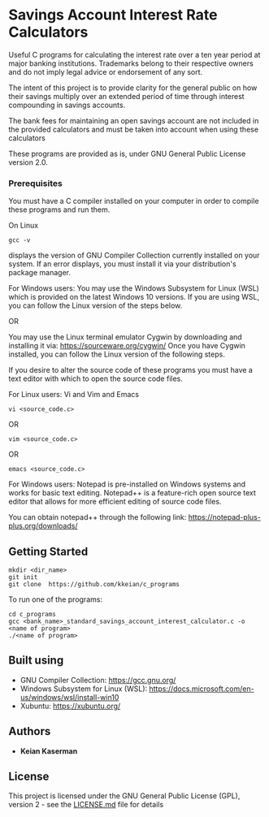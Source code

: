 # Savings Account Interest Rate Calculators

Useful C programs for calculating the interest rate over a ten year period at major banking institutions.
Trademarks belong to their respective owners and do not imply legal advice or endorsement of any sort.

The intent of this project is to provide clarity for the general public on how their savings multiply over
an extended period of time through interest compounding in savings accounts.

The bank fees for maintaining an open savings account are not included in the provided calculators
and must be taken into account when using these calculators

These programs are provided as is, under GNU General Public License version 2.0.

### Prerequisites

You must have a C compiler installed on your computer in order to compile these programs and run them.

On Linux
```
gcc -v
```
displays the version of GNU Compiler Collection currently installed on your system.
If an error displays, you must install it via your distribution's package manager.

For Windows users:
You may use the Windows Subsystem for Linux (WSL) which is provided on the latest Windows 10 versions.
If you are using WSL, you can follow the Linux version of the steps below.

OR

You may use the Linux terminal emulator Cygwin by downloading and installing it
via: https://sourceware.org/cygwin/
Once you have Cygwin installed, you can follow the Linux version of the following steps.

If you desire to alter the source code of these programs you must have a text editor with which to open
the source code files.

For Linux users:
Vi and Vim  and Emacs

```
vi <source_code.c>
```
OR
```
vim <source_code.c>
```
OR
```
emacs <source_code.c>
```

For Windows users:
Notepad is pre-installed on Windows systems and works for basic text editing.
Notepad++ is a feature-rich open source text editor that allows for more efficient editing of source code files.

You can obtain notepad++ through the following link: https://notepad-plus-plus.org/downloads/

## Getting Started

```
mkdir <dir_name>
git init
git clone  https://github.com/kkeian/c_programs
```

To run one of the programs:
```
cd c_programs
gcc <bank_name>_standard_savings_account_interest_calculator.c -o <name of program>
./<name of program>
```


## Built using

* GNU Compiler Collection: https://gcc.gnu.org/
* Windows Subsystem for Linux (WSL): https://docs.microsoft.com/en-us/windows/wsl/install-win10
* Xubuntu: https://xubuntu.org/

## Authors

* **Keian Kaserman**

## License

This project is licensed under the GNU General Public License (GPL), version 2 - see the [LICENSE.md](LICENSE) file for details
